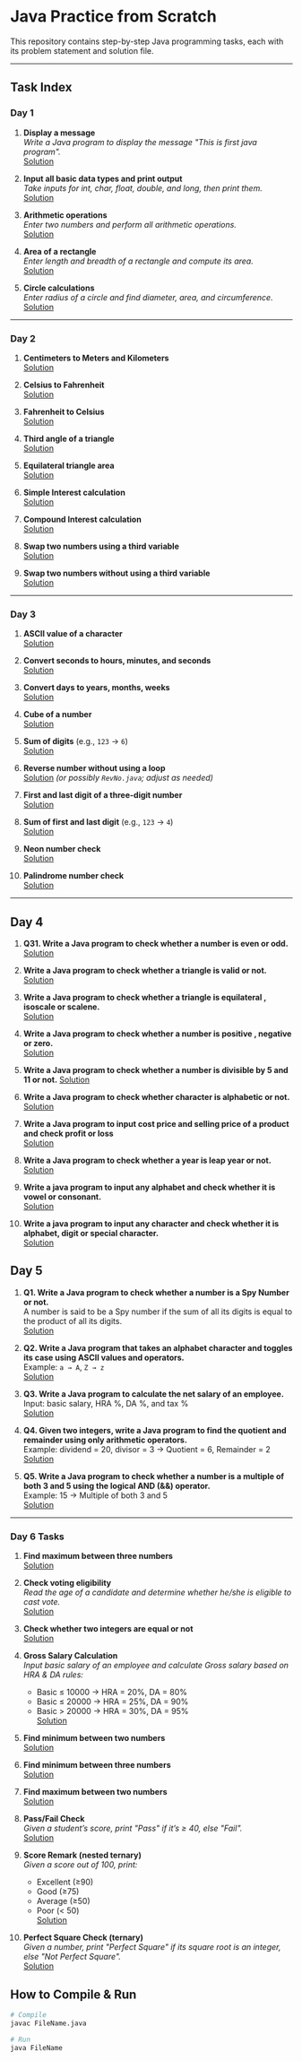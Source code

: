 # Java Practice from Scratch

This repository contains step-by-step Java programming tasks, each with its problem statement and solution file.

---

## Task Index

### Day 1

1. **Display a message**  
   _Write a Java program to display the message "This is first java program"._  
   [Solution](./HelloFirst.java)

2. **Input all basic data types and print output**  
   _Take inputs for int, char, float, double, and long, then print them._  
   [Solution](./DataTypes.java)

3. **Arithmetic operations**  
   _Enter two numbers and perform all arithmetic operations._  
   [Solution](./Arithmatic.java)

4. **Area of a rectangle**  
   _Enter length and breadth of a rectangle and compute its area._  
   [Solution](./FindArea.java)

5. **Circle calculations**  
   _Enter radius of a circle and find diameter, area, and circumference._  
   [Solution](./FindAreaCirlce.java)

---

### Day 2

1. **Centimeters to Meters and Kilometers**  
   [Solution](./CentToKm.java)

2. **Celsius to Fahrenheit**  
   [Solution](./CelToFar.java)

3. **Fahrenheit to Celsius**  
   [Solution](./FarToCel.java)

4. **Third angle of a triangle**  
   [Solution](./FindThirdAngle.java)

5. **Equilateral triangle area**  
   [Solution](./AreaEquiTrg.java)

6. **Simple Interest calculation**  
   [Solution](./SimpInt.java)

7. **Compound Interest calculation**  
   [Solution](./CompInt.java)

8. **Swap two numbers using a third variable**  
   [Solution](./SwapUsingThird.java)

9. **Swap two numbers without using a third variable**  
   [Solution](./SwapWithoutThird.java)

---

### Day 3

1. **ASCII value of a character**  
   [Solution](./AsciiValue.java)

2. **Convert seconds to hours, minutes, and seconds**  
   [Solution](./SecConvo.java)

3. **Convert days to years, months, weeks**  
   [Solution](./DaysConvo.java)

4. **Cube of a number**  
   [Solution](./CubeNum.java)

5. **Sum of digits** (e.g., `123` → `6`)  
   [Solution](./SumDigit.java)

6. **Reverse number without using a loop**  
   [Solution](./RevNum.java) _(or possibly `RevNo.java`; adjust as needed)_

7. **First and last digit of a three-digit number**  
   [Solution](./FirstAndLast.java)

8. **Sum of first and last digit** (e.g., `123` → `4`)  
   [Solution](./FirstAndLastSum.java)

9. **Neon number check**  
   [Solution](./NeonNum.java)

10. **Palindrome number check**  
    [Solution](./PalindromeNum.java)

---

## Day 4

1. **Q31. Write a Java program to check whether a number is even or odd.**  
   [Solution](./EvenOdd.java)

2. **Write a Java program to check whether a triangle is valid or not.**  
   [Solution](./IsTriangleValid.java)

3. **Write a Java program to check whether a triangle is equilateral , isoscale or scalene.**  
   [Solution](./TriangleType.java)

4. **Write a Java program to check whether a number is positive , negative or zero.**  
   [Solution](./CheckNum.java)

5. **Write a Java program to check whether a number is divisible by 5 and 11 or not.**
   [Solution](./CheckNumDivibility.java)

6. **Write a Java program to check whether character is alphabetic or not.**  
   [Solution](./CheckChar.java)

7. **Write a Java program to input cost price and selling price of a product and check profit or loss**  
   [Solution](./checkProfOrLoss.java)

8. **Write a Java program to check whether a year is leap year or not.**
   [Solution](./CheckYear.java)

9. **Write a java program to input any alphabet and check whether it is vowel or consonant.**  
   [Solution](./CheckCharVoworConso.java)

10. **Write a java program to input any character and check whether it is alphabet, digit or special character.**  
    [Solution](./CheckCharDigi.java)

## Day 5

1. **Q1. Write a Java program to check whether a number is a Spy Number or not.**  
   A number is said to be a Spy number if the sum of all its digits is equal to the product of all its digits.  
   [Solution](./SpyNum.java)

2. **Q2. Write a Java program that takes an alphabet character and toggles its case using ASCII values and operators.**  
   Example: `a → A`, `Z → z`  
   [Solution](./TogglesNum.java)

3. **Q3. Write a Java program to calculate the net salary of an employee.**  
   Input: basic salary, HRA %, DA %, and tax %  
   [Solution](./NetSalary.java)

4. **Q4. Given two integers, write a Java program to find the quotient and remainder using only arithmetic operators.**  
   Example: dividend = 20, divisor = 3 → Quotient = 6, Remainder = 2  
   [Solution](./QuoAndRemainder.java)

5. **Q5. Write a Java program to check whether a number is a multiple of both 3 and 5 using the logical AND (&&) operator.**  
   Example: 15 → Multiple of both 3 and 5  
   [Solution](./Multiple3and5.java)

---

### Day 6 Tasks

1. **Find maximum between three numbers**  
   [Solution](./FindMax.java)

2. **Check voting eligibility**  
   _Read the age of a candidate and determine whether he/she is eligible to cast vote._  
   [Solution](./CheckEligiblity.java)

3. **Check whether two integers are equal or not**  
   [Solution](./CheckEquiment.java)

4. **Gross Salary Calculation**  
   _Input basic salary of an employee and calculate Gross salary based on HRA & DA rules:_

   - Basic ≤ 10000 → HRA = 20%, DA = 80%
   - Basic ≤ 20000 → HRA = 25%, DA = 90%
   - Basic > 20000 → HRA = 30%, DA = 95%  
     [Solution](./CalNetSal.java)

5. **Find minimum between two numbers**  
   [Solution](./FindMin.java)

6. **Find minimum between three numbers**  
   [Solution](./FindMinThree.java)

7. **Find maximum between two numbers**  
   [Solution](./FindMaxTwo.java)

8. **Pass/Fail Check**  
   _Given a student’s score, print "Pass" if it’s ≥ 40, else "Fail"._  
   [Solution](./CheckPassOrFail.java)

9. **Score Remark (nested ternary)**  
   _Given a score out of 100, print:_

   - Excellent (≥90)
   - Good (≥75)
   - Average (≥50)
   - Poor (< 50)  
     [Solution](./ScoreRemark.java)

10. **Perfect Square Check (ternary)**  
    _Given a number, print "Perfect Square" if its square root is an integer, else "Not Perfect Square"._  
    [Solution](./PerfectSquare.java)

## How to Compile & Run

```bash
# Compile
javac FileName.java

# Run
java FileName
```
